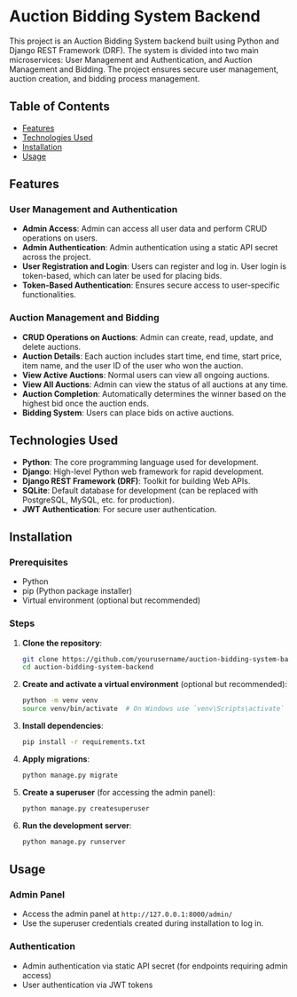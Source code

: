 # Auction Bidding System Backend

This project is an Auction Bidding System backend built using Python and Django REST Framework (DRF). The system is divided into two main microservices: User Management and Authentication, and Auction Management and Bidding. The project ensures secure user management, auction creation, and bidding process management.

## Table of Contents

- [Features](#features)
- [Technologies Used](#technologies-used)
- [Installation](#installation)
- [Usage](#usage)

## Features

### User Management and Authentication
- **Admin Access**: Admin can access all user data and perform CRUD operations on users.
- **Admin Authentication**: Admin authentication using a static API secret across the project.
- **User Registration and Login**: Users can register and log in. User login is token-based, which can later be used for placing bids.
- **Token-Based Authentication**: Ensures secure access to user-specific functionalities.

### Auction Management and Bidding
- **CRUD Operations on Auctions**: Admin can create, read, update, and delete auctions.
- **Auction Details**: Each auction includes start time, end time, start price, item name, and the user ID of the user who won the auction.
- **View Active Auctions**: Normal users can view all ongoing auctions.
- **View All Auctions**: Admin can view the status of all auctions at any time.
- **Auction Completion**: Automatically determines the winner based on the highest bid once the auction ends.
- **Bidding System**: Users can place bids on active auctions.

## Technologies Used

- **Python**: The core programming language used for development.
- **Django**: High-level Python web framework for rapid development.
- **Django REST Framework (DRF)**: Toolkit for building Web APIs.
- **SQLite**: Default database for development (can be replaced with PostgreSQL, MySQL, etc. for production).
- **JWT Authentication**: For secure user authentication.

## Installation

### Prerequisites

- Python 
- pip (Python package installer)
- Virtual environment (optional but recommended)

### Steps

1. **Clone the repository**:
    ```bash
    git clone https://github.com/yourusername/auction-bidding-system-backend.git
    cd auction-bidding-system-backend
    ```

2. **Create and activate a virtual environment** (optional but recommended):
    ```bash
    python -m venv venv
    source venv/bin/activate  # On Windows use `venv\Scripts\activate`
    ```

3. **Install dependencies**:
    ```bash
    pip install -r requirements.txt
    ```

4. **Apply migrations**:
    ```bash
    python manage.py migrate
    ```

5. **Create a superuser** (for accessing the admin panel):
    ```bash
    python manage.py createsuperuser
    ```

6. **Run the development server**:
    ```bash
    python manage.py runserver
    ```

## Usage

### Admin Panel

- Access the admin panel at `http://127.0.0.1:8000/admin/`
- Use the superuser credentials created during installation to log in.

### Authentication

- Admin authentication via static API secret (for endpoints requiring admin access)
- User authentication via JWT tokens
